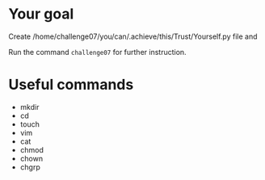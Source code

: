 

# Your goal
Create /home/challenge07/you/can/.achieve/this/Trust/Yourself.py file and

Run the command `challenge07` for further instruction.


# Useful commands
- mkdir
- cd
- touch
- vim
- cat 
- chmod
- chown
- chgrp
